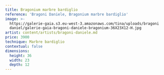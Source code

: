 ```yaml
---
title: Bragonium marbre bardiglio
reference: 'Bragoni Daniele, Bragonium marbre bardiglio'
image: >-
  https://galerie-gaia.s3.eu-west-3.amazonaws.com/tina/uploads/bragoni
  daniel/galerie-gaia-bragoni-daniele-bragonium-36X23X12-H.jpg
artist: content/artists/bragoni-daniele.md
price: 3900
technique: Marbre bardiglio
contextual: false
dimensions:
  height: 36
  width: 23
  depth: 12
---
```


